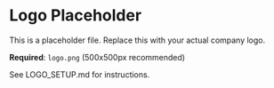 # Logo Placeholder

This is a placeholder file. Replace this with your actual company logo.

**Required**: `logo.png` (500x500px recommended)

See LOGO_SETUP.md for instructions.
